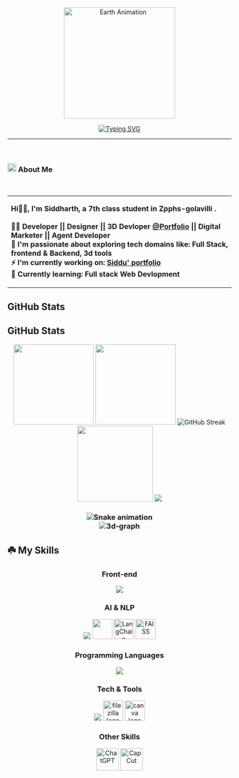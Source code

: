 
<div align="center">
  <!-- 🌍 Earth Animation -->
  <img src="https://raw.githubusercontent.com/rajput2107/rajput2107/master/Assets/Earth.gif" height="250" alt="Earth Animation"/>
</div>

<p align="center">
  <!-- ✍ Typing Effect -->
  <a href="https://git.io/typing-svg">
    <img src="https://readme-typing-svg.demolab.com?font=Cutive&size=25&duration=2000&pause=1000&color=2EFEF7&center=true&vCenter=true&multiline=true&width=700&height=80&lines=Hola%2C+I'm+Siddharth+!!;7th+Class+Student+at+ZPHS+Gollavilli;Frontend+%26+3D+Developer;Passionate+UI%2FUX+Designer;Learning+Full+Stack+Development" alt="Typing SVG"/>
  </a>
</p>



<hr height="1px"/>

<br>
        <h3 align="left">
          <img src="https://user-images.githubusercontent.com/74038190/235223604-c9f38e6d-e9df-4608-abeb-ae7fbdf46bfd.gif" height="20px"> About Me
        </h3><br>
<div>
  <table>
    <tr>
      <td width="80%">
        <p align="left"><b>Hi👋🏼, I'm Siddharth, a 7th class  student in Zpphs-golavilli .<br><br>
          🐦‍🔥 Developer || Designer || 3D Devloper <a href="https://www.siddu-s-3-d-world.vercel.app">@Portfolio</a> || Digital Marketer || Agent Developer<br>
          🌲 I'm passionate about exploring tech domains like: Full Stack, frontend & Backend, 3d tools<br>
          ⚡ I'm currently working on:  <a href="https://github.com/Zpphs-gollavilli/siddu-s-3-d-world">Siddu' portfolio</a><br>
          🌱 Currently learning: Full stack Web Devlopment<br>
       
  </table>
</div>


## GitHub Stats

## GitHub Stats

<div align="center">
<img height="180em" src="https://github-readme-stats.vercel.app/api?username=Zpphs-gollavilli&show_icons=true&theme=shadow_green&include_all_commits=true&count_private=true&hide_border=true&bg_color=0d1117"/>
<img height="180em" src="https://github-readme-stats.vercel.app/api/top-langs/?username=Zpphs-gollavilli&layout=compact&theme=shadow_green&hide_border=true&bg_color=0d1117"/>
<img src="https://streak-stats.demolab.com?user=Zpphs-gollavilli&theme=shadow_green&hide_border=true&background=0d1117" alt="GitHub Streak"/>
<img src="https://github-contributor-stats.vercel.app/api?username=Zpphs-gollavilli&limit=3&hide_border=true&theme=shadow_green&no-frame=true&background=0d1117&no-bg=true&margin-w=4&row=1&combine_all_yearly_contributions=true" height="170px" />
<img src="https://github-profile-trophy.vercel.app/?username=Zpphs-gollavilli&theme=shadow_green&no-frame=true&no-bg=true&margin-w=4&row=1"/>
<h3>
<img src="https://raw.githubusercontent.com/Zpphs-gollavilli/Zpphs-gollavilli/output/snake.svg" alt="Snake animation" />
<br>
<img src="https://github.com/Zpphs-gollavilli/Zpphs-gollavilli/blob/main/profile-3d-contrib/profile-south-season-animate.svg" alt="3d-graph"/>
</div>




</div>


## ☘️ My Skills  

<div align="center">

### Front-end  
<img src="https://skillicons.dev/icons?i=html,css,bootstrap,js,react&theme=dark" />

### AI & NLP  
<img src="https://skillicons.dev/icons?i=python,fastapi&theme=dark" />  
<img src="https://huggingface.co/front/assets/huggingface_logo-noborder.svg" width="45" height="45"/>  
<img src="https://raw.githubusercontent.com/langchain-ai/langchain/master/docs/static/img/favicon.ico" width="45" height="45" title="LangChain"/>
<img src="https://avatars.githubusercontent.com/u/67109815?s=200&v=4" width="45" height="45" title="FAISS"/>  

### Programming Languages  
<img src="https://skillicons.dev/icons?i=java,c,cpp&theme=dark" />  

### Tech & Tools  
<img src="https://skillicons.dev/icons?i=git,github,postman,vscode,figma,eclipse&theme=dark" /> 
<img src="https://cdn.jsdelivr.net/gh/devicons/devicon/icons/filezilla/filezilla-plain.svg" height="45" alt="filezilla logo"  />
<img src="https://cdn.jsdelivr.net/gh/devicons/devicon/icons/canva/canva-original.svg" height="45" alt="canva logo"  />

### Other Skills  

<img src="https://imgs.search.brave.com/OC4-UKgf1zeU4NZ8XcZs8i0AEfcUMfY8dTp4jnF5dMk/rs:fit:860:0:0:0/g:ce/aHR0cHM6Ly9jaGF0/Z3B0YWlodWIuY29t/L3dwLWNvbnRlbnQv/dXBsb2Fkcy8yMDIz/LzA2L0NoYXRHcHQt/TG9nby13aXRoLUJs/YWNrLUJhY2tncm91/bmQucG5n" width="50" height="50" alt="ChatGPT" title="ChatGPT"/>

<img src="https://imgs.search.brave.com/y7Gu8NnYf45AGWz1pAQ7HktxkW4S4vXoXTkFCuEo6b4/rs:fit:860:0:0:0/g:ce/aHR0cHM6Ly93d3cu/cG5nbWFydC5jb20v/ZmlsZXMvMjMvQ2Fw/Y3V0LUxvZ28tUE5H/LVBpY3R1cmUucG5n" width="50" height="50" alt="CapCut" title="CapCut"/>



</div>



